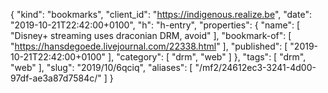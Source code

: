 {
  "kind": "bookmarks",
  "client_id": "https://indigenous.realize.be",
  "date": "2019-10-21T22:42:00+0100",
  "h": "h-entry",
  "properties": {
    "name": [
      "Disney+ streaming uses draconian DRM, avoid"
    ],
    "bookmark-of": [
      "https://hansdegoede.livejournal.com/22338.html"
    ],
    "published": [
      "2019-10-21T22:42:00+0100"
    ],
    "category": [
      "drm",
      "web"
    ]
  },
  "tags": [
    "drm",
    "web"
  ],
  "slug": "2019/10/6qciq",
  "aliases": [
    "/mf2/24612ec3-3241-4d00-97df-ae3a87d7584c/"
  ]
}
